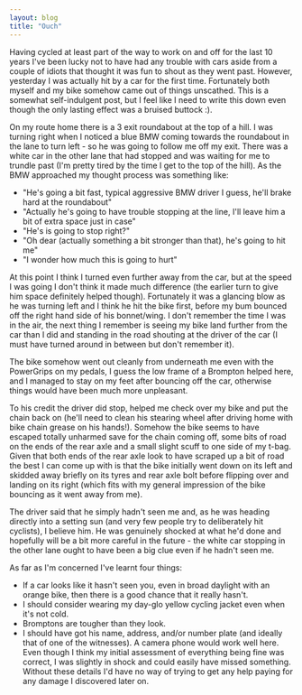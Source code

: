 ```yaml
---
layout: blog
title: "Ouch"
---
```


Having cycled at least part of the way to work on and off for the last 10 years I've been lucky not to have had any trouble with cars aside from a couple of idiots that thought it was fun to shout as they went past. However, yesterday I was actually hit by a car for the first time. Fortunately both myself and my bike somehow came out of things unscathed. This is a somewhat self-indulgent post, but I feel like I need to write this down even though the only lasting effect was a bruised buttock :).

On my route home there is a 3 exit roundabout at the top of a hill. I was turning right when I noticed a blue BMW coming towards the roundabout in the lane to turn left - so he was going to follow me off my exit. There was a white car in the other lane that had stopped and was waiting for me to trundle past (I'm pretty tired by the time I get to the top of the hill). As the BMW approached my thought process was something like:

- "He's going a bit fast, typical aggressive BMW driver I guess, he'll brake hard at the roundabout"
- "Actually he's going to have trouble stopping at the line, I'll leave him a bit of extra space just in case"
- "He's is going to stop right?"
- "Oh dear (actually something a bit stronger than that), he's going to hit me"
- "I wonder how much this is going to hurt"

At this point I think I turned even further away from the car, but at the speed I was going I don't think it made much difference (the earlier turn to give him space definitely helped though). Fortunately it was a glancing blow as he was turning left and I think he hit the bike first, before my bum bounced off the right hand side of his bonnet/wing. I don't remember the time I was in the air, the next thing I remember is seeing my bike land further from the car than I did and standing in the road shouting at the driver of the car (I must have turned around in between but don't remember it).

The bike somehow went out cleanly from underneath me even with the PowerGrips on my pedals, I guess the low frame of a Brompton helped here, and I managed to stay on my feet after bouncing off the car, otherwise things would have been much more unpleasant.

To his credit the driver did stop, helped me check over my bike and put the chain back on (he'll need to clean his stearing wheel after driving home with bike chain grease on his hands!). Somehow the bike seems to have escaped totally unharmed save for the chain coming off, some bits of road on the ends of the rear axle and a small slight scuff to one side of my t-bag. Given that both ends of the rear axle look to have scraped up a bit of road the best I can come up with is that the bike initially went down on its left and skidded away briefly on its tyres and rear axle bolt before flipping over and landing on its right (which fits with my general impression of the bike bouncing as it went away from me).

The driver said that he simply hadn't seen me and, as he was heading directly into a setting sun (and very few people try to deliberately hit cyclists), I believe him. He was genuinely shocked at what he'd done and hopefully will be a bit more careful in the future - the white car stopping in the other lane ought to have been a big clue even if he hadn't seen me.

As far as I'm concerned I've learnt four things:

- If a car looks like it hasn't seen you, even in broad daylight with an orange bike, then there is a good chance that it really hasn't.
- I should consider wearing my day-glo yellow cycling jacket even when it's not cold.
- Bromptons are tougher than they look.
- I should have got his name, address, and/or number plate (and ideally that of one of the witnesses). A camera phone would work well here. Even though I think my initial assessment of everything being fine was correct, I was slightly in shock and could easily have missed something. Without these details I'd have no way of trying to get any help paying for any damage I discovered later on.
